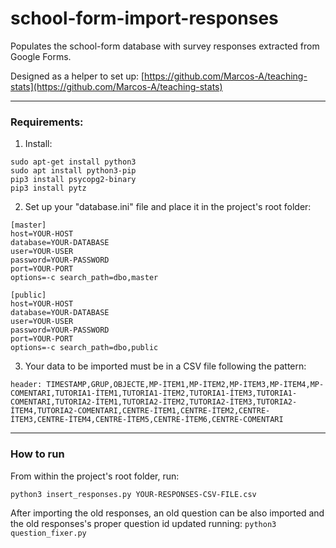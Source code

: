 # school-form-import-responses
Populates the school-form database with survey responses extracted from Google Forms.

Designed as a helper to set up: [https://github.com/Marcos-A/teaching-stats](https://github.com/Marcos-A/teaching-stats)

---

### Requirements:
1. Install:

```
sudo apt-get install python3	
sudo apt install python3-pip
pip3 install psycopg2-binary
pip3 install pytz
```

2. Set up your "database.ini" file and place it in the project's root folder:

```
[master]
host=YOUR-HOST
database=YOUR-DATABASE
user=YOUR-USER
password=YOUR-PASSWORD
port=YOUR-PORT
options=-c search_path=dbo,master

[public]
host=YOUR-HOST
database=YOUR-DATABASE
user=YOUR-USER
password=YOUR-PASSWORD
port=YOUR-PORT
options=-c search_path=dbo,public
```

3. Your data to be imported must be in a CSV file following the pattern:

```
header: TIMESTAMP,GRUP,OBJECTE,MP-ÍTEM1,MP-ÍTEM2,MP-ÍTEM3,MP-ÍTEM4,MP-COMENTARI,TUTORIA1-ÍTEM1,TUTORIA1-ÍTEM2,TUTORIA1-ÍTEM3,TUTORIA1-COMENTARI,TUTORIA2-ÍTEM1,TUTORIA2-ÍTEM2,TUTORIA2-ÍTEM3,TUTORIA2-ÍTEM4,TUTORIA2-COMENTARI,CENTRE-ÍTEM1,CENTRE-ÍTEM2,CENTRE-ÍTEM3,CENTRE-ÍTEM4,CENTRE-ÍTEM5,CENTRE-ÍTEM6,CENTRE-COMENTARI
```


---

### How to run
From within the project's root folder, run:

`python3 insert_responses.py YOUR-RESPONSES-CSV-FILE.csv`

After importing the old responses, an old question can be also imported and the old responses's proper question id updated running:
`python3 question_fixer.py`
